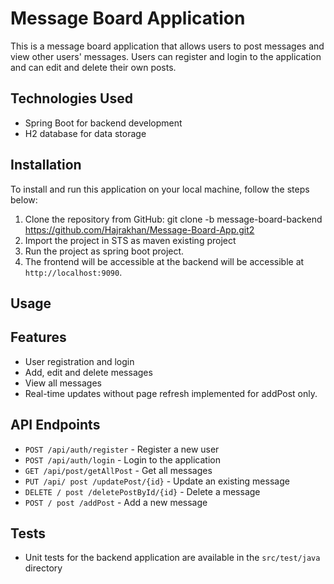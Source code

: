 # Message Board Application

This is a message board application that allows users to post messages and view other users' messages. Users can register and login to the application and can edit and delete their own posts.

## Technologies Used
- Spring Boot for backend development
- H2 database for data storage
## Installation
To install and run this application on your local machine, follow the steps below:
1. Clone the repository from GitHub:
git clone -b message-board-backend https://github.com/Hajrakhan/Message-Board-App.git2
2. Import the project in STS as maven existing project
3. Run the project as spring boot project.
4. The frontend will be accessible at the backend will be accessible at `http://localhost:9090`.
## Usage
## Features
- User registration and login
- Add, edit and delete messages
- View all messages
- Real-time updates without page refresh implemented for addPost only.
## API Endpoints
- `POST /api/auth/register` - Register a new user
- `POST /api/auth/login` - Login to the application
- `GET /api/post/getAllPost` - Get all messages
- `PUT /api/ post /updatePost/{id}` - Update an existing message
- `DELETE / post /deletePostById/{id}` - Delete a message
- `POST / post /addPost` - Add a new message
## Tests
- Unit tests for the backend application are available in the `src/test/java` directory
